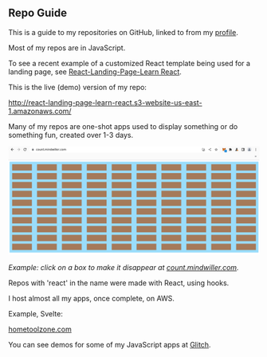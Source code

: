 ## Repo Guide

This is a guide to my repositories on GitHub, linked to from my [profile](./README.md). 

Most of my repos are in JavaScript. 

To see a recent example of a customized React template being used for a landing page, see [React-Landing-Page-Learn React](https://github.com/julianeon/React-Landing-Page-Learn-React).

This is the live (demo) version of my repo:

http://react-landing-page-learn-react.s3-website-us-east-1.amazonaws.com/

Many of my repos are one-shot apps used to display something or do something fun, created over 1-3 days.

![view of clicker app](./click_to_disappear.png)

_Example: click on a box to make it disappear at [count.mindwiller.com](https://count.mindwiller.com)._

Repos with 'react' in the name were made with React, using hooks. 

I host almost all my apps, once complete, on AWS.

Example, Svelte:

[hometoolzone.com](https://www.hometoolzone.com/)

You can see demos for some of my JavaScript apps at [Glitch](https://glitch.com/@julianeon).


